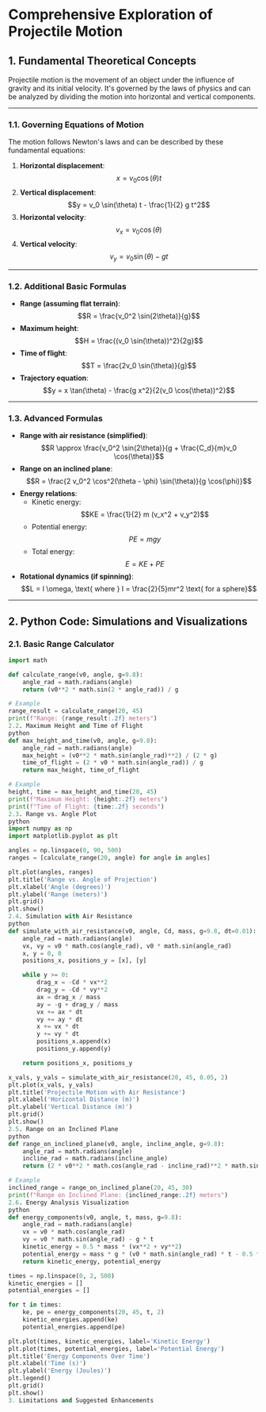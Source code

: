 # Comprehensive Exploration of Projectile Motion

## 1. Fundamental Theoretical Concepts

Projectile motion is the movement of an object under the influence of gravity and its initial velocity. It's governed by the laws of physics and can be analyzed by dividing the motion into horizontal and vertical components.

---

### 1.1. Governing Equations of Motion
The motion follows Newton's laws and can be described by these fundamental equations:
1. **Horizontal displacement**:
   $$x = v_0 \cos(\theta) t$$
2. **Vertical displacement**:
   $$y = v_0 \sin(\theta) t - \frac{1}{2} g t^2$$
3. **Horizontal velocity**:
   $$v_x = v_0 \cos(\theta)$$
4. **Vertical velocity**:
   $$v_y = v_0 \sin(\theta) - g t$$

---

### 1.2. Additional Basic Formulas
- **Range (assuming flat terrain)**:
  $$R = \frac{v_0^2 \sin(2\theta)}{g}$$
- **Maximum height**:
  $$H = \frac{(v_0 \sin(\theta))^2}{2g}$$
- **Time of flight**:
  $$T = \frac{2v_0 \sin(\theta)}{g}$$
- **Trajectory equation**:
  $$y = x \tan(\theta) - \frac{g x^2}{2(v_0 \cos(\theta))^2}$$

---

### 1.3. Advanced Formulas
- **Range with air resistance (simplified)**:
  $$R \approx \frac{v_0^2 \sin(2\theta)}{g + \frac{C_d}{m}v_0 \cos(\theta)}$$
- **Range on an inclined plane**:
  $$R = \frac{2 v_0^2 \cos^2(\theta - \phi) \sin(\theta)}{g \cos(\phi)}$$
- **Energy relations**:
  - Kinetic energy:
    $$KE = \frac{1}{2} m (v_x^2 + v_y^2)$$
  - Potential energy:
    $$PE = m g y$$
  - Total energy:
    $$E = KE + PE$$
- **Rotational dynamics (if spinning)**:
  $$L = I \omega, \text{ where } I = \frac{2}{5}mr^2 \text{ for a sphere}$$

---

## 2. Python Code: Simulations and Visualizations

### 2.1. Basic Range Calculator
```python
import math

def calculate_range(v0, angle, g=9.8):
    angle_rad = math.radians(angle)
    return (v0**2 * math.sin(2 * angle_rad)) / g

# Example
range_result = calculate_range(20, 45)
print(f"Range: {range_result:.2f} meters")
2.2. Maximum Height and Time of Flight
python
def max_height_and_time(v0, angle, g=9.8):
    angle_rad = math.radians(angle)
    max_height = (v0**2 * math.sin(angle_rad)**2) / (2 * g)
    time_of_flight = (2 * v0 * math.sin(angle_rad)) / g
    return max_height, time_of_flight

# Example
height, time = max_height_and_time(20, 45)
print(f"Maximum Height: {height:.2f} meters")
print(f"Time of Flight: {time:.2f} seconds")
2.3. Range vs. Angle Plot
python
import numpy as np
import matplotlib.pyplot as plt

angles = np.linspace(0, 90, 500)
ranges = [calculate_range(20, angle) for angle in angles]

plt.plot(angles, ranges)
plt.title('Range vs. Angle of Projection')
plt.xlabel('Angle (degrees)')
plt.ylabel('Range (meters)')
plt.grid()
plt.show()
2.4. Simulation with Air Resistance
python
def simulate_with_air_resistance(v0, angle, Cd, mass, g=9.8, dt=0.01):
    angle_rad = math.radians(angle)
    vx, vy = v0 * math.cos(angle_rad), v0 * math.sin(angle_rad)
    x, y = 0, 0
    positions_x, positions_y = [x], [y]

    while y >= 0:
        drag_x = -Cd * vx**2
        drag_y = -Cd * vy**2
        ax = drag_x / mass
        ay = -g + drag_y / mass
        vx += ax * dt
        vy += ay * dt
        x += vx * dt
        y += vy * dt
        positions_x.append(x)
        positions_y.append(y)

    return positions_x, positions_y

x_vals, y_vals = simulate_with_air_resistance(20, 45, 0.05, 2)
plt.plot(x_vals, y_vals)
plt.title('Projectile Motion with Air Resistance')
plt.xlabel('Horizontal Distance (m)')
plt.ylabel('Vertical Distance (m)')
plt.grid()
plt.show()
2.5. Range on an Inclined Plane
python
def range_on_inclined_plane(v0, angle, incline_angle, g=9.8):
    angle_rad = math.radians(angle)
    incline_rad = math.radians(incline_angle)
    return (2 * v0**2 * math.cos(angle_rad - incline_rad)**2 * math.sin(angle_rad)) / (g * math.cos(incline_rad))

# Example
inclined_range = range_on_inclined_plane(20, 45, 30)
print(f"Range on Inclined Plane: {inclined_range:.2f} meters")
2.6. Energy Analysis Visualization
python
def energy_components(v0, angle, t, mass, g=9.8):
    angle_rad = math.radians(angle)
    vx = v0 * math.cos(angle_rad)
    vy = v0 * math.sin(angle_rad) - g * t
    kinetic_energy = 0.5 * mass * (vx**2 + vy**2)
    potential_energy = mass * g * (v0 * math.sin(angle_rad) * t - 0.5 * g * t**2)
    return kinetic_energy, potential_energy

times = np.linspace(0, 2, 500)
kinetic_energies = []
potential_energies = []

for t in times:
    ke, pe = energy_components(20, 45, t, 2)
    kinetic_energies.append(ke)
    potential_energies.append(pe)

plt.plot(times, kinetic_energies, label='Kinetic Energy')
plt.plot(times, potential_energies, label='Potential Energy')
plt.title('Energy Components Over Time')
plt.xlabel('Time (s)')
plt.ylabel('Energy (Joules)')
plt.legend()
plt.grid()
plt.show()
3. Limitations and Suggested Enhancements